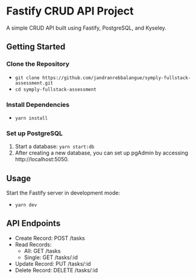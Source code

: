 # Fastify CRUD API Project

A simple CRUD API built using Fastify, PostgreSQL, and Kyseley.

## Getting Started

### Clone the Repository

- `git clone https://github.com/jandranrebbalangue/symply-fullstack-assessment.git`
- `cd symply-fullstack-assessment`

### Install Dependencies

- `yarn install`

### Set up PostgreSQL

1. Start a database: `yarn start:db`
2. After creating a new database, you can set up pgAdmin by accessing http://localhost:5050.

## Usage

Start the Fastify server in development mode:

- `yarn dev`

## API Endpoints

- Create Record: POST /tasks
- Read Records:
  - All: GET /tasks
  - Single: GET /tasks/:id
- Update Record: PUT /tasks/:id
- Delete Record: DELETE /tasks/:id
